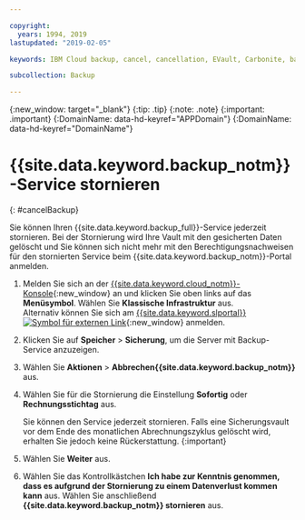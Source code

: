 ```yaml
---

copyright:
  years: 1994, 2019
lastupdated: "2019-02-05"

keywords: IBM Cloud backup, cancel, cancellation, EVault, Carbonite, backup

subcollection: Backup

---
```

{:new_window: target="_blank"}
{:tip: .tip}
{:note: .note}
{:important: .important}
{:DomainName: data-hd-keyref="APPDomain"}
{:DomainName: data-hd-keyref="DomainName"}

# {{site.data.keyword.backup_notm}}-Service stornieren
{: #cancelBackup}

Sie können Ihren {{site.data.keyword.backup_full}}-Service jederzeit stornieren. Bei der Stornierung wird Ihre Vault mit den gesicherten Daten gelöscht und Sie können sich nicht mehr mit den Berechtigungsnachweisen für den stornierten Service beim {{site.data.keyword.backup_notm}}-Portal anmelden.

1. Melden Sie sich an der [{{site.data.keyword.cloud_notm}}-Konsole](https://{DomainName}){:new_window} an und klicken Sie oben links auf das **Menüsymbol**. Wählen Sie **Klassische Infrastruktur** aus. <br/>
   Alternativ können Sie sich am [{{site.data.keyword.slportal}} ![Symbol für externen Link](../../icons/launch-glyph.svg "Symbol für externen Link")](https://control.softlayer.com/){:new_window} anmelden.
2. Klicken Sie auf **Speicher** > **Sicherung**, um die Server mit Backup-Service anzuzeigen.
3. Wählen Sie **Aktionen** > **Abbrechen{{site.data.keyword.backup_notm}}** aus.
4. Wählen Sie für die Stornierung die Einstellung **Sofortig** oder **Rechnungsstichtag** aus.

   Sie können den Service jederzeit stornieren. Falls eine Sicherungsvault vor dem Ende des monatlichen Abrechnungszyklus gelöscht wird, erhalten Sie jedoch keine Rückerstattung.
   {:important}
5. Wählen Sie **Weiter** aus.
6. Wählen Sie das Kontrollkästchen **Ich habe zur Kenntnis genommen, dass es aufgrund der Stornierung zu einem Datenverlust kommen kann** aus. Wählen Sie anschließend **{{site.data.keyword.backup_notm}} stornieren** aus.

